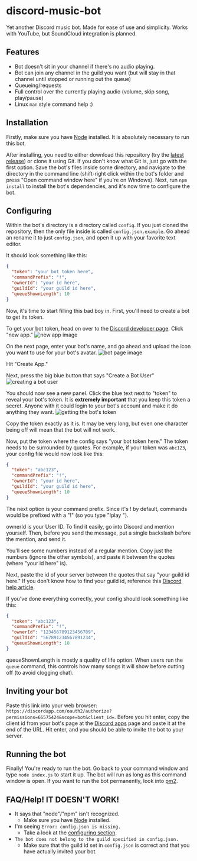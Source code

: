 # discord-music-bot
Yet another Discord music bot. Made for ease of use and simplicity. Works with YouTube, but SoundCloud integration is planned.

Features
------
* Bot doesn't sit in your channel if there's no audio playing.
* Bot can join any channel in the guild you want (but will stay in that channel until stopped or running out the queue)
* Queueing/requests
* Full control over the currently playing audio (volume, skip song, play/pause)
* Linux `man` style command help :)

Installation
------
Firstly, make sure you have [Node](https://nodejs.org/en/) installed. It is absolutely necessary to run this bot.

After installing, you need to either download this repository (try the [latest release](https://github.com/joek13/discord-music-bot/releases/latest)) or clone it using Git. If you don't know what Git is, just go with the first option. Save the bot's files inside some directory, and navigate to the directory in the command line (shift-right click within the bot's folder and press "Open command window here" if you're on Windows). Next, run `npm install` to install the bot's dependencies, and it's now time to configure the bot.

Configuring
------
Within the bot's directory is a directory called `config`. If you just cloned the repository, then the only file inside is called `config.json.example`. Go ahead an rename it to just `config.json`, and open it up with your favorite text editor.

It should look something like this:
```json
{
  "token": "your bot token here",
  "commandPrefix": "!",
  "ownerId": "your id here",
  "guildId": "your guild id here",
  "queueShownLength": 10
}
```

Now, it's time to start filling this bad boy in. First, you'll need to create a bot to get its token.

To get your bot token, head on over to the [Discord developer page](https://discordapp.com/developers/applications/me). Click "new app."
![new app image](http://i.imgur.com/7RgksYQ.png)

On the next page, enter your bot's name, and go ahead and upload the icon you want to use for your bot's avatar.
![bot page image](http://i.imgur.com/eUyrtnb.png)

Hit "Create App." 

Next, press the big blue button that says "Create a Bot User"
![creating a bot user](http://i.imgur.com/sHi6QsM.png)

You should now see a new panel. Click the blue text next to "token" to reveal your bot's token. It is **extremely important** that you keep this token a secret. Anyone with it could login to your bot's account and make it do anything they want.
![getting the bot's token](http://i.imgur.com/UmSWOfB.png)

Copy the token exactly as it is. It may be very long, but even one character being off will mean that the bot will not work.

Now, put the token where the config says "your bot token here." The token needs to be surrounded by quotes. For example, if your token was `abc123`, your config file would now look like this:
```JSON
{
  "token": "abc123",
  "commandPrefix": "!",
  "ownerId": "your id here",
  "guildId": "your guild id here",
  "queueShownLength": 10
}
```
The next option is your command prefix. Since it's ! by default, commands would be prefixed with a "!" (so you type "!play <song>").

ownerId is your User ID. To find it easily, go into Discord and mention yourself. Then, before you send the message, put a single backslash before the mention, and send it.

You'll see some numbers instead of a regular mention. Copy just the numbers (ignore the other symbols), and paste it between the quotes (where "your id here" is).

Next, paste the id of your server between the quotes that say "your guild id here." If you don't know how to find your guild id, reference this [Discord help article](https://support.discordapp.com/hc/en-us/articles/206346498-Where-can-I-find-my-server-ID-).

If you've done everything correctly, your config should look something like this: 
```JSON
{
  "token": "abc123",
  "commandPrefix": "!",
  "ownerId": "123456789123456789",
  "guildId": "567891234567891234",
  "queueShownLength": 10
}
```
queueShownLength is mostly a quality of life option. When users run the `queue` command, this controls how many songs it will show before cutting off (to avoid clogging chat).

Inviting your bot
------
Paste this link into your web browser: `https://discordapp.com/oauth2/authorize?permissions=66575424&scope=bot&client_id=`. Before you hit enter, copy the client id from your bot's page at the [Discord apps](https://discordapp.com/developers/applications/me) page and paste it at the end of the URL. Hit enter, and you should be able to invite the bot to your server.

Running the bot
------
Finally! You're ready to run the bot. Go back to your command window and type `node index.js` to start it up. The bot will run as long as this command window is open. If you want to run the bot permanently, look into [pm2](http://pm2.keymetrics.io/).

FAQ/Help! IT DOESN'T WORK!
------
* It says that "node"/"npm" isn't recognized.
  * Make sure you have [Node](https://nodejs.org/en/) installed.
* I'm seeing `Error: config.json is missing.`
  * Take a look at the [configuring section](https://github.com/joek13/discord-music-bot#configuring).
* `The bot does not belong to the guild specified in config.json.`
  * Make sure that the guild id set in `config.json` is correct and that you have actually invited your bot.
